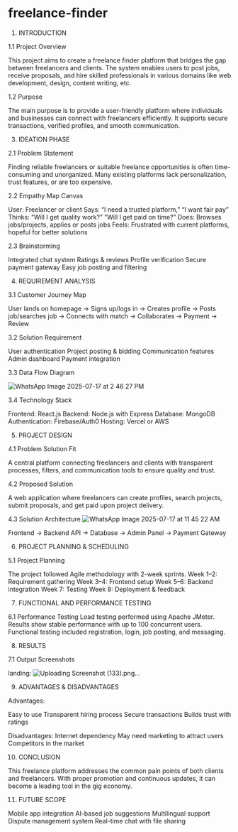 # freelance-finder
1. INTRODUCTION

1.1 Project Overview

This project aims to create a freelance finder platform that bridges the gap between freelancers and clients. The system enables users to post jobs, receive proposals, and hire skilled professionals in various domains like web development, design, content writing, etc.

1.2 Purpose

The main purpose is to provide a user-friendly platform where individuals and businesses can connect with freelancers efficiently. It supports secure transactions, verified profiles, and smooth communication.

3. IDEATION PHASE

2.1 Problem Statement

Finding reliable freelancers or suitable freelance opportunities is often time-consuming and unorganized. Many existing platforms lack personalization, trust features, or are too expensive.

2.2 Empathy Map Canvas

User: Freelancer or client
Says: “I need a trusted platform,” “I want fair pay”
Thinks: “Will I get quality work?” “Will I get paid on time?”
Does: Browses jobs/projects, applies or posts jobs
Feels: Frustrated with current platforms, hopeful for better solutions

2.3 Brainstorming

Integrated chat system
Ratings & reviews
Profile verification
Secure payment gateway
Easy job posting and filtering

4. REQUIREMENT ANALYSIS

3.1 Customer Journey Map

User lands on homepage → Signs up/logs in → Creates profile → Posts job/searches job → Connects with match → Collaborates → Payment → Review

3.2 Solution Requirement

User authentication
Project posting & bidding
Communication features
Admin dashboard
Payment integration

3.3 Data Flow Diagram

![WhatsApp Image 2025-07-17 at 2 46 27 PM](https://github.com/user-attachments/assets/c1649aa9-8951-44ee-b684-45514822399e)

3.4 Technology Stack

Frontend: React.js
Backend: Node.js with Express
Database: MongoDB
Authentication: Firebase/Auth0
Hosting: Vercel or AWS

5. PROJECT DESIGN

4.1 Problem Solution Fit

A central platform connecting freelancers and clients with transparent processes, filters, and communication tools to ensure quality and trust.

4.2 Proposed Solution

A web application where freelancers can create profiles, search projects, submit proposals, and get paid upon project delivery.

4.3 Solution Architecture
![WhatsApp Image 2025-07-17 at 11 45 22 AM](https://github.com/user-attachments/assets/ad13831b-06e3-48ec-851e-032ebf1cdeb7)

Frontend → Backend API → Database → Admin Panel → Payment Gateway

6. PROJECT PLANNING & SCHEDULING

5.1 Project Planning

The project followed Agile methodology with 2-week sprints.
Week 1–2: Requirement gathering
Week 3–4: Frontend setup
Week 5–6: Backend integration
Week 7: Testing
Week 8: Deployment & feedback

7. FUNCTIONAL AND PERFORMANCE TESTING

6.1 Performance Testing
Load testing performed using Apache JMeter.
Results show stable performance with up to 100 concurrent users.
Functional testing included registration, login, job posting, and messaging.

8. RESULTS

7.1 Output Screenshots

 landing: ![Uploading Screenshot (133).png…]()


9. ADVANTAGES & DISADVANTAGES

Advantages:

Easy to use
Transparent hiring process
Secure transactions
Builds trust with ratings

Disadvantages:
Internet dependency
May need marketing to attract users
Competitors in the market

10. CONCLUSION

This freelance platform addresses the common pain points of both clients and freelancers. With proper promotion and continuous updates, it can become a leading tool in the gig economy.

11. FUTURE SCOPE

Mobile app integration
AI-based job suggestions
Multilingual support
Dispute management system
Real-time chat with file sharing
